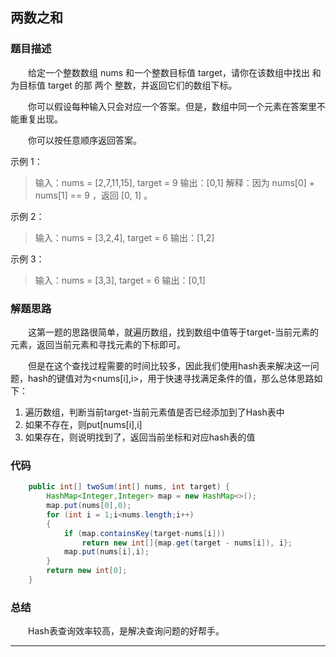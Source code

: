 ## 两数之和
### 题目描述
&emsp;&emsp;给定一个整数数组 nums 和一个整数目标值 target，请你在该数组中找出 和为目标值 target  的那 两个 整数，并返回它们的数组下标。

&emsp;&emsp;你可以假设每种输入只会对应一个答案。但是，数组中同一个元素在答案里不能重复出现。

&emsp;&emsp;你可以按任意顺序返回答案。

示例 1：
> 输入：nums = [2,7,11,15], target = 9
> 输出：[0,1]
> 解释：因为 nums[0] + nums[1] == 9 ，返回 [0, 1] 。

示例 2：
> 输入：nums = [3,2,4], target = 6
> 输出：[1,2]

示例 3：
> 输入：nums = [3,3], target = 6
> 输出：[0,1]



### 解题思路
&emsp;&emsp;这第一题的思路很简单，就遍历数组，找到数组中值等于target-当前元素的元素，返回当前元素和寻找元素的下标即可。

&emsp;&emsp;但是在这个查找过程需要的时间比较多，因此我们使用hash表来解决这一问题，hash的键值对为<nums[i],i>，用于快速寻找满足条件的值，那么总体思路如下：

1. 遍历数组，判断当前target-当前元素值是否已经添加到了Hash表中
2. 如果不存在，则put[nums[i],i]
3. 如果存在，则说明找到了，返回当前坐标和对应hash表的值

### 代码
```java
    public int[] twoSum(int[] nums, int target) {
        HashMap<Integer,Integer> map = new HashMap<>();
        map.put(nums[0],0);
        for (int i = 1;i<nums.length;i++)
        {
            if (map.containsKey(target-nums[i]))
                return new int[]{map.get(target - nums[i]), i};
            map.put(nums[i],i);
        }
        return new int[0];
    }
```



### 总结
&emsp;&emsp;Hash表查询效率较高，是解决查询问题的好帮手。

* * *